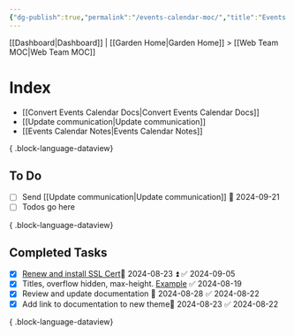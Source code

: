 ```yaml
---
{"dg-publish":true,"permalink":"/events-calendar-moc/","title":"Events Calendar","hide":true,"created":"2024-07-12T10:25:43.808-07:00","updated":"2024-09-18T09:41:35.191-07:00"}
---
```


[[Dashboard\|Dashboard]] | [[Garden Home\|Garden Home]] > [[Web Team MOC\|Web Team MOC]]

# Index
- [[Convert Events Calendar Docs\|Convert Events Calendar Docs]]
- [[Update communication\|Update communication]]
- [[Events Calendar Notes\|Events Calendar Notes]]

{ .block-language-dataview}

## To Do
- [ ] Send [[Update communication\|Update communication]] 📅 2024-09-21
- [ ] Todos go here

{ .block-language-dataview}
## Completed Tasks
- [x] [Renew and install SSL Cert](https://trello.com/c/eSdQuVHO)📅 2024-08-23 ⏫ ✅ 2024-09-05
- [x] Titles, overflow hidden, max-height. [Example](https://calendar.ucsc.edu/event/materials-and-devices-for-brain-inspired-computing-a-future-of-semiconductor-workshop) ✅ 2024-08-19
- [x] Review and update documentation 📅 2024-08-28 ✅ 2024-08-22
- [x] Add link to documentation to new theme📅 2024-08-23 ✅ 2024-08-22

{ .block-language-dataview}